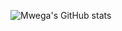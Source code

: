 ![Mwega's GitHub stats](https://github-readme-stats.vercel.app/api?username=CodeDroid999&hide=prs&count_private=true)
